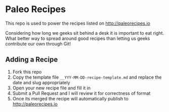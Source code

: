 # Paleo Recipes

This repo is used to power the recipes listed on http://paleorecipes.io

Considering how long we geeks sit behind a desk it is important to eat right. What better way to spread around good recipes than letting us geeks contribute our own through Git!

## Adding a Recipe

1. Fork this repo
2. Copy the template file `__YYY-MM-DD-recipe-template.md` and replace the date and slug appropriately
3. Open your new recipe file and fill it in
4. Submit a Pull Request and I will review it for correctness of format
5. Once its merged the recipe will automatically publish to http://paleorecipes.io